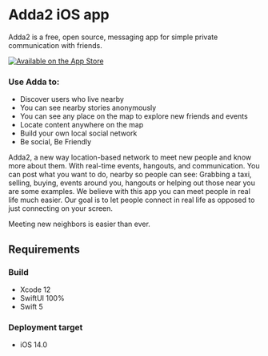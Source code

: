 # Adda2 iOS app
Adda2 is a free, open source, messaging app for simple private communication with friends. 

[![Available on the App Store](http://cl.ly/WouG/Download_on_the_App_Store_Badge_US-UK_135x40.svg)](https://testflight.apple.com/join/gXWnCqLB)

### Use Adda to:
* Discover users who live nearby
* You can see nearby stories anonymously
* You can see any place on the map to explore new friends and events
* Locate content anywhere on the map
* Build your own local social network
* Be social, Be Friendly

Adda2, a new way location-based network to meet new people and know more about them.  With real-time events, hangouts, and communication. You can post what you want to do, nearby so people can see: Grabbing a taxi, selling, buying, events around you, hangouts or helping out those near you are some examples.​ We believe with this app you can meet people in real life much easier. Our goal is to let people connect in real life as opposed to just connecting on your screen.

Meeting new neighbors​ is easier than ever.

## Requirements

### Build
- Xcode 12
- SwiftUI 100%
- Swift 5

### Deployment target
- iOS 14.0

